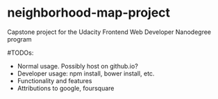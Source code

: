 # neighborhood-map-project
Capstone project for the Udacity Frontend Web Developer Nanodegree program

#TODOs:
- Normal usage. Possibly host on github.io?
- Developer usage: npm install, bower install, etc.
- Functionality and features
- Attributions to google, foursquare
